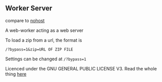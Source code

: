 ## Worker Server

compare to [nohost](https://github.com/humphd/nohost)

A web-worker acting as a web server

To load a zip from a url, the format is 
```
/?bypass=1&zip=URL OF ZIP FILE
```

Settings can be changed at `/?bypass=1`

Licenced under the GNU GENERAL PUBLIC LICENSE V3. Read the whole thing [here](LICENSE)
